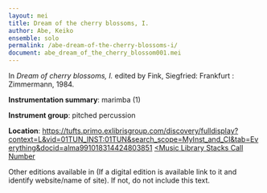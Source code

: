 ```yaml
---
layout: mei
title: Dream of the cherry blossoms, I.
author: Abe, Keiko
ensemble: solo
permalink: /abe-dream-of-the-cherry-blossoms-i/
document: abe_dream_of_the_cherry_blossom001.mei
---
```


In *Dream of cherry blossoms, I.* edited by Fink, Siegfried: Frankfurt : Zimmermann, 1984.


**Instrumentation summary**: marimba (1)

**Instrument group**: pitched percussion


**Location**: https://tufts.primo.exlibrisgroup.com/discovery/fulldisplay?context=L&vid=01TUN_INST:01TUN&search_scope=MyInst_and_CI&tab=Everything&docid=alma991018314424803851 <a href="Primo Link" target="_blank"><Music Library Stacks Call Number</a>

Other editions available in <a href="external link" target="_blank"></a> (If a digital edition is available link to it and identify website/name of site). If not, do not include this text.

